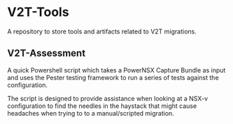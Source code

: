 # V2T-Tools

A repository to store tools and artifacts related to V2T migrations.

## V2T-Assessment

A quick Powershell script which takes a PowerNSX Capture Bundle as input and uses the Pester testing framework to run a series of tests against the configuration.

The script is designed to provide assistance when looking at a NSX-v configuration to find the needles in the haystack that might cause headaches when trying to to a manual/scripted migration.
